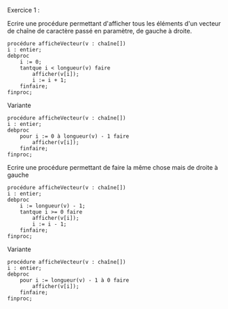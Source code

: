 Exercice 1 :

Ecrire une procédure permettant d'afficher tous les éléments d'un vecteur de chaîne de caractère passé en paramètre, de gauche à droite.

```
procédure afficheVecteur(v : chaîne[])
i : entier;
debproc
	i := 0;
	tantque i < longueur(v) faire
		afficher(v[i]);
		i := i + 1;
	finfaire;
finproc;
```
Variante
```
procédure afficheVecteur(v : chaîne[])
i : entier;
debproc
	pour i := 0 à longueur(v) - 1 faire
		afficher(v[i]);
	finfaire;
finproc;
```

Ecrire une procédure permettant de faire la même chose mais de droite à gauche

```
procédure afficheVecteur(v : chaîne[])
i : entier;
debproc
	i := longueur(v) - 1;
	tantque i >= 0 faire
		afficher(v[i]);
		i := i - 1;
	finfaire;
finproc;
```
Variante
```
procédure afficheVecteur(v : chaîne[])
i : entier;
debproc
	pour i := longueur(v) - 1 à 0 faire
		afficher(v[i]);
	finfaire;
finproc;
```

